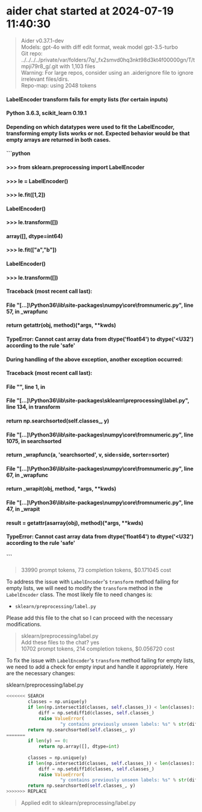 
# aider chat started at 2024-07-19 11:40:30

> Aider v0.37.1-dev  
> Models: gpt-4o with diff edit format, weak model gpt-3.5-turbo  
> Git repo: ../../../../private/var/folders/7q/_fx2smvd0hq3nkt98d3kt4f00000gn/T/tmpji79r8_g/.git with 1,103 files  
> Warning: For large repos, consider using an .aiderignore file to ignore irrelevant files/dirs.  
> Repo-map: using 2048 tokens  

#### LabelEncoder transform fails for empty lists (for certain inputs)  
#### Python 3.6.3, scikit_learn 0.19.1  
####   
#### Depending on which datatypes were used to fit the LabelEncoder, transforming empty lists works or not. Expected behavior would be that empty arrays are returned in both cases.  
####   
#### ```python  
#### >>> from sklearn.preprocessing import LabelEncoder  
#### >>> le = LabelEncoder()  
#### >>> le.fit([1,2])  
#### LabelEncoder()  
#### >>> le.transform([])  
#### array([], dtype=int64)  
#### >>> le.fit(["a","b"])  
#### LabelEncoder()  
#### >>> le.transform([])  
#### Traceback (most recent call last):  
####   File "[...]\Python36\lib\site-packages\numpy\core\fromnumeric.py", line 57, in _wrapfunc  
####     return getattr(obj, method)(*args, **kwds)  
#### TypeError: Cannot cast array data from dtype('float64') to dtype('<U32') according to the rule 'safe'  
####   
#### During handling of the above exception, another exception occurred:  
####   
#### Traceback (most recent call last):  
####   File "<stdin>", line 1, in <module>  
####   File "[...]\Python36\lib\site-packages\sklearn\preprocessing\label.py", line 134, in transform  
####     return np.searchsorted(self.classes_, y)  
####   File "[...]\Python36\lib\site-packages\numpy\core\fromnumeric.py", line 1075, in searchsorted  
####     return _wrapfunc(a, 'searchsorted', v, side=side, sorter=sorter)  
####   File "[...]\Python36\lib\site-packages\numpy\core\fromnumeric.py", line 67, in _wrapfunc  
####     return _wrapit(obj, method, *args, **kwds)  
####   File "[...]\Python36\lib\site-packages\numpy\core\fromnumeric.py", line 47, in _wrapit  
####     result = getattr(asarray(obj), method)(*args, **kwds)  
#### TypeError: Cannot cast array data from dtype('float64') to dtype('<U32') according to the rule 'safe'  
#### ```  
> 33990 prompt tokens, 73 completion tokens, $0.171045 cost  

To address the issue with `LabelEncoder`'s `transform` method failing for empty lists, we will need to modify the `transform` method in the `LabelEncoder` class. The most likely file to need changes is:

- `sklearn/preprocessing/label.py`

Please add this file to the chat so I can proceed with the necessary modifications.

> sklearn/preprocessing/label.py  
> Add these files to the chat? yes  
> 10702 prompt tokens, 214 completion tokens, $0.056720 cost  

To fix the issue with `LabelEncoder`'s `transform` method failing for empty lists, we need to add a check for empty input and handle it appropriately. Here are the necessary changes:

sklearn/preprocessing/label.py
```python
<<<<<<< SEARCH
        classes = np.unique(y)
        if len(np.intersect1d(classes, self.classes_)) < len(classes):
            diff = np.setdiff1d(classes, self.classes_)
            raise ValueError(
                    "y contains previously unseen labels: %s" % str(diff))
        return np.searchsorted(self.classes_, y)
=======
        if len(y) == 0:
            return np.array([], dtype=int)
        
        classes = np.unique(y)
        if len(np.intersect1d(classes, self.classes_)) < len(classes):
            diff = np.setdiff1d(classes, self.classes_)
            raise ValueError(
                    "y contains previously unseen labels: %s" % str(diff))
        return np.searchsorted(self.classes_, y)
>>>>>>> REPLACE
```

> Applied edit to sklearn/preprocessing/label.py  

